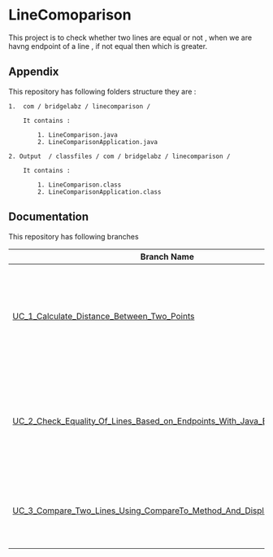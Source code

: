 
# LineComoparison

This project is to check whether two lines are equal or not , when we are havng endpoint of a line , if not equal then which is greater.




## Appendix

This repository has following folders structure they are :

    1.  com / bridgelabz / linecomparison /
    
        It contains : 

            1. LineComparison.java 
            2. LineComparisonApplication.java
    
    2. Output  / classfiles / com / bridgelabz / linecomparison / 

        It contains : 

            1. LineComparison.class 
            2. LineComparisonApplication.class



## Documentation

This repository has following branches

| Branch Name  |  Description | 
| ------------- | ------------- |
| [UC_1_Calculate_Distance_Between_Two_Points](https://github.com/mahidhar-25/LineComparision/tree/UC_1_Calculate_Distance_Between_Two_Points)  | Added a method to calculate the distance between two points, when we are give two points|
| [UC_2_Check_Equality_Of_Lines_Based_on_Endpoints_With_Java_Equal_Method](https://github.com/mahidhar-25/LineComparision/tree/UC_2_Check_Equality_Of_Lines_Based_on_Endpoints_With_Java_Equal_Method)  |Checking the two lines equality using javal equal method based on line endpoints|
| [UC_3_Compare_Two_Lines_Using_CompareTo_Method_And_Display_Greater_line](https://github.com/mahidhar-25/LineComparision/tree/UC_3_Compare_Two_Lines_Using_CompareTo_Method_And_Display_Greater_line)  |comparing two lines if they are not equal then displaying which is greater|
